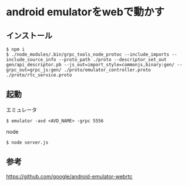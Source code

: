 # android emulatorをwebで動かす

## インストール

```
$ npm i
$ ./node_modules/.bin/grpc_tools_node_protoc --include_imports --include_source_info --proto_path ./proto --descriptor_set_out gen/api_descriptor.pb --js_out=import_style=commonjs,binary:gen/ --grpc_out=grpc_js:gen/ ./proto/emulator_controller.proto ./proto/rtc_service.proto
```

## 起動

エミュレータ
```
$ emulator -avd <AVD_NAME> -grpc 5556
```

node
```
$ node server.js
```

## 参考

https://github.com/google/android-emulator-webrtc
